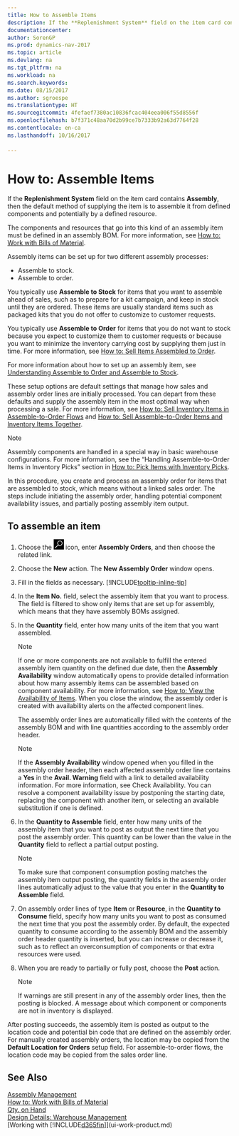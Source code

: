 ```yaml
---
title: How to Assemble Items
description: If the **Replenishment System** field on the item card contains **Assembly**, then the default method of supplying the item is to assemble it from defined components and potentially by a defined resource.
documentationcenter: 
author: SorenGP
ms.prod: dynamics-nav-2017
ms.topic: article
ms.devlang: na
ms.tgt_pltfrm: na
ms.workload: na
ms.search.keywords: 
ms.date: 08/15/2017
ms.author: sgroespe
ms.translationtype: HT
ms.sourcegitcommit: 4fefaef7380ac10836fcac404eea006f55d8556f
ms.openlocfilehash: b7f371c48aa70d2b99ce7b7333b92a63d7764f28
ms.contentlocale: en-ca
ms.lasthandoff: 10/16/2017

---
```

# <a name="how-to-assemble-items"></a>How to: Assemble Items
If the **Replenishment System** field on the item card contains **Assembly**, then the default method of supplying the item is to assemble it from defined components and potentially by a defined resource.  

The components and resources that go into this kind of an assembly item must be defined in an assembly BOM. For more information, see [How to: Work with Bills of Material](inventory-how-work-BOMs.md).  

Assembly items can be set up for two different assembly processes:  

-   Assemble to stock.  
-   Assemble to order.  

You typically use **Assemble to Stock** for items that you want to assemble ahead of sales, such as to prepare for a kit campaign, and keep in stock until they are ordered. These items are usually standard items such as packaged kits that you do not offer to customize to customer requests.  

You typically use **Assemble to Order** for items that you do not want to stock because you expect to customize them to customer requests or because you want to minimize the inventory carrying cost by supplying them just in time. For more information, see [How to: Sell Items Assembled to Order](assembly-how-to-sell-items-assembled-to-order.md).  

For more information about how to set up an assembly item, see [Understanding Assemble to Order and Assemble to Stock](assembly-assemble-to-order-or-assemble-to-stock.md).  

These setup options are default settings that manage how sales and assembly order lines are initially processed. You can depart from these defaults and supply the assembly item in the most optimal way when processing a sale. For more information, see [How to: Sell Inventory Items in Assemble-to-Order Flows](assembly-how-to-sell-assemble-to-order-items-and-inventory-items-together.md) and [How to: Sell Assemble-to-Order Items and Inventory Items Together](assembly-how-to-sell-assemble-to-order-items-and-inventory-items-together.md).

> [!NOTE]  
> Assembly components are handled in a special way in basic warehouse configurations. For more information, see the “Handling Assemble-to-Order Items in Inventory Picks” section in [How to: Pick Items with Inventory Picks](warehouse-how-to-pick-items-with-inventory-picks.md).   

In this procedure, you create and process an assembly order for items that are assembled to stock, which means without a linked sales order. The steps include initiating the assembly order, handling potential component availability issues, and partially posting assembly item output.

## <a name="to-assemble-an-item"></a>To assemble an item  
1.  Choose the ![Search for Page or Report](media/ui-search/search_small.png "Search for Page or Report icon") icon, enter **Assembly Orders**, and then choose the related link.  
2.  Choose the **New** action. The **New Assembly Order** window opens.  
3.  Fill in the fields as necessary. [!INCLUDE[tooltip-inline-tip](includes/tooltip-inline-tip_md.md)]
4.  In the **Item No.** field, select the assembly item that you want to process. The field is filtered to show only items that are set up for assembly, which means that they have assembly BOMs assigned.  
5.  In the **Quantity** field, enter how many units of the item that you want assembled.  

    > [!NOTE]  
    >  If one or more components are not available to fulfill the entered assembly item quantity on the defined due date, then the **Assembly Availability** window automatically opens to provide detailed information about how many assembly items can be assembled based on component availability. For more information, see [How to: View the Availability of Items](inventory-how-availability-overview.md).  When you close the window, the assembly order is created with availability alerts on the affected component lines.  

    The assembly order lines are automatically filled with the contents of the assembly BOM and with line quantities according to the assembly order header.  

    > [!NOTE]  
    >  If the **Assembly Availability** window opened when you filled in the assembly order header, then each affected assembly order line contains a **Yes** in the **Avail. Warning** field with a link to detailed availability information. For more information, see Check Availability. You can resolve a component availability issue by postponing the starting date, replacing the component with another item, or selecting an available substitution if one is defined.  

6.  In the **Quantity to Assemble** field, enter how many units of the assembly item that you want to post as output the next time that you post the assembly order. This quantity can be lower than the value in the **Quantity** field to reflect a partial output posting.  

    > [!NOTE]  
    >  To make sure that component consumption posting matches the assembly item output posting, the quantity fields in the assembly order lines automatically adjust to the value that you enter in the **Quantity to Assemble** field.  
7.  On assembly order lines of type **Item** or **Resource**, in the **Quantity to Consume** field, specify how many units you want to post as consumed the next time that you post the assembly order. By default, the expected quantity to consume according to the assembly BOM and the assembly order header quantity is inserted, but you can increase or decrease it, such as to reflect an overconsumption of components or that extra resources were used.  
8.  When you are ready to partially or fully post, choose the **Post** action.  

    > [!NOTE]  
    >  If warnings are still present in any of the assembly order lines, then the posting is blocked. A message about which component or components are not in inventory is displayed.  

After posting succeeds, the assembly item is posted as output to the location code and potential bin code that are defined on the assembly order. For manually created assembly orders, the location may be copied from the **Default Location for Orders** setup field. For assemble-to-order flows, the location code may be copied from the sales order line.  

## <a name="see-also"></a>See Also
[Assembly Management](assembly-assemble-items.md)  
[How to: Work with Bills of Material](inventory-how-work-BOMs.md)  
[Qty. on Hand](inventory-manage-inventory.md)  
[Design Details: Warehouse Management](design-details-warehouse-management.md)  
[Working with [!INCLUDE[d365fin](includes/d365fin_md.md)]](ui-work-product.md)

